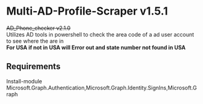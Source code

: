 # Multi-AD-Profile-Scraper v1.5.1
~~AD_Phone_checker v2.1.0~~
<br />Utilizes AD tools in powershell to check the area code of a ad user account to see where the are in 
<br />**For USA if not in USA will Error out and state number not found in USA**


Requirements
------------------
 Install-module Microsoft.Graph.Authentication,Microsoft.Graph.Identity.SignIns,Microsoft.Graph

